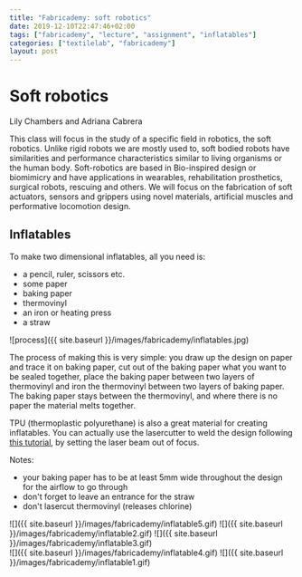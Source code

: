 ```yaml
---
title: "Fabricademy: soft robotics"
date: 2019-12-10T22:47:46+02:00
tags: ["fabricademy", "lecture", "assignment", "inflatables"]
categories: ["textilelab", "fabricademy"]
layout: post
---
```


# Soft robotics
Lily Chambers and Adriana Cabrera

This class will focus in the study of a specific field in robotics, the soft robotics. Unlike rigid robots we are mostly used to, soft bodied robots have similarities and performance characteristics similar to living organisms or the human body. Soft-robotics are based in Bio-inspired design or biomimicry and have applications in wearables, rehabilitation prosthetics, surgical robots, rescuing and others. We will focus on the fabrication of soft actuators, sensors and grippers using novel materials, artificial muscles and performative locomotion design.

## Inflatables
To make two dimensional inflatables, all you need is:

- a pencil, ruler, scissors etc.
- some paper
- baking paper
- thermovinyl
- an iron or heating press
- a straw

![process]({{ site.baseurl }}/images/fabricademy/inflatables.jpg)

The process of making this is very simple: you draw up the design on paper and trace it on baking paper, cut out of the baking paper what you want to be sealed together, place the baking paper between two layers of thermovinyl and iron the thermovinyl between two layers of baking paper. The baking paper stays between the thermovinyl, and where there is no paper the material melts together. 

TPU (thermoplastic polyurethane) is also a great material for creating inflatables. You can actually use the lasercutter to weld the design following [this tutorial](https://www.instructables.com/id/Laserweld-Your-Own-Inflatables/), by setting the laser beam out of focus.

Notes:
- your baking paper has to be at least 5mm wide throughout the design for the airflow to go through
- don't forget to leave an entrance for the straw
- don't lasercut thermovinyl (releases chlorine)

<div markdown="1" class="row-3">
![]({{ site.baseurl }}/images/fabricademy/inflatable5.gif)
![]({{ site.baseurl }}/images/fabricademy/inflatable2.gif)
![]({{ site.baseurl }}/images/fabricademy/inflatable3.gif)
</div>
<div markdown="1" class="row-2">
![]({{ site.baseurl }}/images/fabricademy/inflatable4.gif)
![]({{ site.baseurl }}/images/fabricademy/inflatable1.gif)
</div>